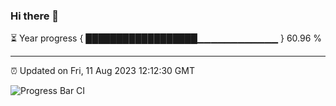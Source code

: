 ### Hi there 👋

⏳ Year progress { ██████████████████▁▁▁▁▁▁▁▁▁▁▁▁ } 60.96 %

---

⏰ Updated on Fri, 11 Aug 2023 12:12:30 GMT

![Progress Bar CI](https://github.com/Shyam-Makwana/GitHub-Actions-Demo/workflows/Progress%20Bar%20CI/badge.svg)
